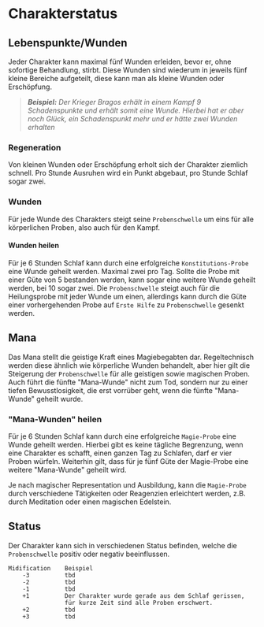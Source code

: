 # Charakterstatus

## Lebenspunkte/Wunden

Jeder Charakter kann maximal fünf Wunden erleiden, bevor er, ohne sofortige Behandlung, stirbt. 
Diese Wunden sind wiederum in jeweils fünf kleine Bereiche aufgeteilt, diese kann man als kleine Wunden oder Erschöpfung.

> ***Beispiel:***
> *Der Krieger Bragos erhält in einem Kampf 9 Schadenspunkte und erhält somit eine Wunde.
> Hierbei hat er aber noch Glück, ein Schadenspunkt mehr und er hätte zwei Wunden erhalten*

### Regeneration

Von kleinen Wunden oder Erschöpfung erholt sich der Charakter ziemlich schnell. Pro Stunde Ausruhen wird ein Punkt abgebaut,
pro Stunde Schlaf sogar zwei.

### Wunden

Für jede Wunde des Charakters steigt seine `Probenschwelle` um eins für alle körperlichen Proben, also auch für den Kampf.

#### Wunden heilen

Für je 6 Stunden Schlaf kann durch eine erfolgreiche `Konstitutions-Probe` eine Wunde geheilt werden. Maximal zwei pro Tag.
Sollte die Probe mit einer Güte von 5 bestanden werden, kann sogar eine weitere Wunde geheilt werden, bei 10 sogar zwei.
Die `Probenschwelle` steigt auch für die Heilungsprobe mit jeder Wunde um einen, 
allerdings kann durch die Güte einer vorhergehenden Probe auf `Erste Hilfe` zu `Probenschwelle` gesenkt werden. 


## Mana

Das Mana stellt die geistige Kraft eines Magiebegabten dar. Regeltechnisch werden diese ähnlich wie körperliche Wunden behandelt,
aber hier gilt die Steigerung der `Probenschwelle` für alle geistigen sowie magischen Proben. Auch führt die fünfte 
"Mana-Wunde" nicht zum Tod, sondern nur zu einer tiefen Bewusstlosigkeit, die erst vorrüber geht, wenn die fünfte "Mana-Wunde" geheilt wurde.

### "Mana-Wunden" heilen

Für je 6 Stunden Schlaf kann durch eine erfolgreiche `Magie-Probe` eine Wunde geheilt werden. Hierbei gibt es keine tägliche Begrenzung,
wenn eine Charakter es schafft, einen ganzen Tag zu Schlafen, darf er vier Proben würfeln. Weiterhin gilt, dass für je fünf Güte 
der Magie-Probe eine weitere "Mana-Wunde" geheilt wird.

Je nach magischer Representation und Ausbildung, kann die `Magie-Probe` durch verschiedene Tätigkeiten oder Reagenzien erleichtert werden, 
z.B. durch Meditation oder einen magischen Edelstein.

## Status

Der Charakter kann sich in verschiedenen Status befinden, welche die `Probenschwelle` positiv oder negativ beeinflussen.

```
Midification    Beispiel
    -3          tbd
    -2          tbd
    -1          tbd
    +1          Der Charakter wurde gerade aus dem Schlaf gerissen, 
                für kurze Zeit sind alle Proben erschwert.  
    +2          tbd
    +3          tbd
```
